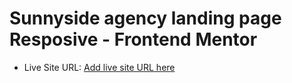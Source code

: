 # Sunnyside agency landing page Resposive - Frontend Mentor
- Live Site URL: [Add live site URL here](https://your-live-site-url.com)
